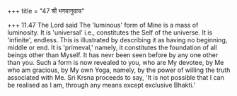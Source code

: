 +++
title = "47 श्री भगवानुवाच"

+++
11.47 The Lord said The 'luminous' form of Mine is a mass of luminosity.
It is 'universal' i.e., constitutes the Self of the universe. It is
'infinite', endless. This is illustrated by describing it as having no beginning, middle or end. It is 'primeval,' namely, it constitutes the foundation of all beings other than Myself. It has nevr been seen before by any one other than you. Such a form is now revealed to you, who are My devotee, by Me who am gracious, by My own Yoga, namely, by the power of willing the truth associated with Me. Sri Krsna proceeds to say, 'It is not possible that I can be realised as I am, through any means except exclusive Bhakti.'
